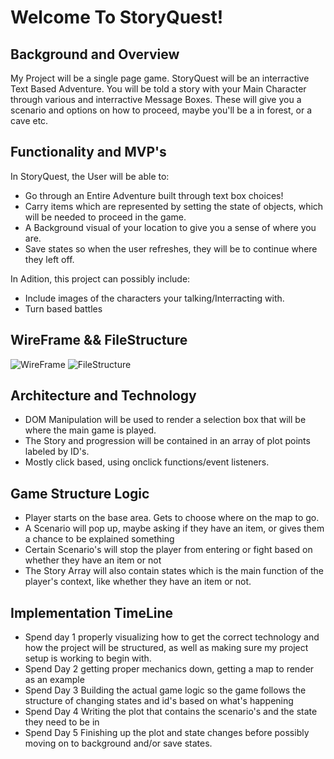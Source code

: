 # Welcome To StoryQuest!

## Background and Overview

My Project will be a single page game. StoryQuest will be an interractive Text Based Adventure. You will be told a story with your Main Character through various and interractive Message Boxes. These will give you a scenario and options on how to proceed, maybe you'll be a in forest, or a cave etc. 

## Functionality and MVP's

In StoryQuest, the User will be able to:
* Go through an Entire Adventure built through text box choices!
* Carry items which are represented by setting the state of objects, which will be needed to proceed in the game.
* A Background visual of your location to give you a sense of where you are.
* Save states so when the user refreshes, they will be to continue where they left off.

In Adition, this project can possibly include:
* Include images of the characters your talking/Interracting with.
* Turn based battles

## WireFrame && FileStructure

![WireFrame](https://i.imgur.com/YGCZElE.png)
![FileStructure](https://i.imgur.com/Js6uwzP.png)

## Architecture and Technology

* DOM Manipulation will be used to render a selection box that will be where the main game is played.
* The Story and progression will be contained in an array of plot points labeled by ID's.
* Mostly click based, using onclick functions/event listeners.

## Game Structure Logic
* Player starts on the base area. Gets to choose where on the map to go.
* A Scenario will pop up, maybe asking if they have an item, or gives them a chance to be explained something
* Certain Scenario's will stop the player from entering or fight based on whether they have an item or not
* The Story Array will also contain states which is the main function of the player's context, like whether they have an item or not.

## Implementation TimeLine

* Spend day 1 properly visualizing how to get the correct technology and how the project will be structured, as well as making sure my project setup is working to begin with.
* Spend Day 2 getting proper mechanics down, getting a map to render as an example
* Spend Day 3 Building the actual game logic so the game follows the structure of changing states and id's based on what's happening
* Spend Day 4 Writing the plot that contains the scenario's and the state they need to be in
* Spend Day 5 Finishing up the plot and state changes before possibly moving on to background and/or save states.
